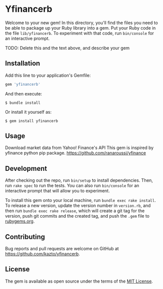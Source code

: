# Yfinancerb

Welcome to your new gem! In this directory, you'll find the files you need to be able to package up your Ruby library into a gem. Put your Ruby code in the file `lib/yfinancerb`. To experiment with that code, run `bin/console` for an interactive prompt.

TODO: Delete this and the text above, and describe your gem

## Installation

Add this line to your application's Gemfile:

```ruby
gem 'yfinancerb'
```

And then execute:

    $ bundle install

Or install it yourself as:

    $ gem install yfinancerb

## Usage

Download market data from Yahoo! Finance's API
This gem is inspired by yfinance python pip package.
https://github.com/ranaroussi/yfinance

## Development

After checking out the repo, run `bin/setup` to install dependencies. Then, run `rake spec` to run the tests. You can also run `bin/console` for an interactive prompt that will allow you to experiment.

To install this gem onto your local machine, run `bundle exec rake install`. To release a new version, update the version number in `version.rb`, and then run `bundle exec rake release`, which will create a git tag for the version, push git commits and the created tag, and push the `.gem` file to [rubygems.org](https://rubygems.org).

## Contributing

Bug reports and pull requests are welcome on GitHub at https://github.com/kazto/yfinancerb.

## License

The gem is available as open source under the terms of the [MIT License](https://opensource.org/licenses/MIT).
